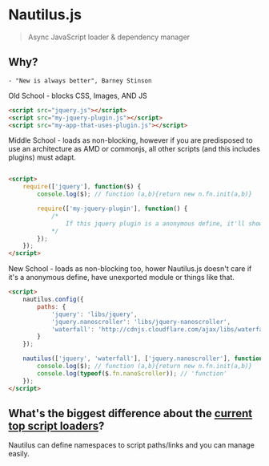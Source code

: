 # Nautilus.js

> Async JavaScript loader & dependency manager

## Why?

`- "New is always better", Barney Stinson`

Old School - blocks CSS, Images, AND JS


```html
<script src="jquery.js"></script>
<script src="my-jquery-plugin.js"></script>
<script src="my-app-that-uses-plugin.js"></script>
```

Middle School - loads as non-blocking, however if you are predisposed to use an architecture as AMD or commonjs, all other scripts (and this includes plugins) must adapt.

```html

<script>
	require(['jquery'], function($) {
  		console.log($); // function (a,b){return new n.fn.init(a,b)}

  		require(['my-jquery-plugin'], function() {
  			/*
  				If this jquery plugin is a anonymous define, it'll show a error: Mismatched anonymous define() module...
  			*/
  		});
	});
</script>
```

New School - loads as non-blocking too, hower Nautilus.js doesn't care if it's a anonymous define, have unexported module or things like that. 

```html
<script>
	nautilus.config({
		paths: {
			'jquery': 'libs/jquery',
			'jquery.nanoscroller': 'libs/jquery-nanoscroller',
			'waterfall': 'http://cdnjs.cloudflare.com/ajax/libs/waterfall.js/1.0.2/waterfall.min.js'
		}
	});

	nautilus(['jquery', 'waterfall'], ['jquery.nanoscroller'], function() {
		console.log($); // function (a,b){return new n.fn.init(a,b)}
		console.log(typeof($.fn.nanoScroller)); // 'function'
	});
</script>
```

## What's the biggest difference about the [current top script loaders](http://www.creativebloq.com/javascript/essential-javascript-top-five-script-loaders-8122862)?

Nautilus can define namespaces to script paths/links and you can manage easily.

